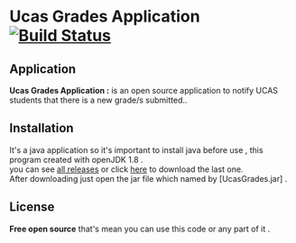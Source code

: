 # Ucas Grades Application [![Build Status](https://travis-ci.org/khalil2535/UcasGrades.svg?branch=master)](https://travis-ci.org/khalil2535/UcasGrades)
Application
----
**Ucas Grades Application :** is an open source application to notify UCAS students that there is a new grade/s
submitted..

Installation
----
It's a java application so it's important to install java before use , this program created with openJDK 1.8 .<br>
you can see [all releases](https://github.com/khalil2535/UcasGrades/releases)
or click [here](https://github.com/khalil2535/UcasGrades/releases/download/untagged-0bdf523f05e46e29f9c1/UcasGrades.jar)
 to download the last one.<br>
After downloading just open the jar file which named by [UcasGrades.jar] .

License
----
**Free open source**
that's mean you can use this code or any part of it .

